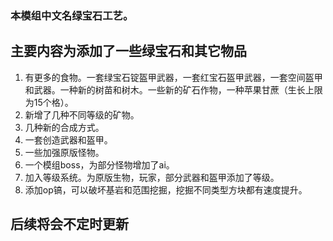 
### 本模组中文名绿宝石工艺。
## 主要内容为添加了一些绿宝石和其它物品
1. 有更多的食物。一套绿宝石锭盔甲武器，一套红宝石盔甲武器，一套空间盔甲和武器。一种新的树苗和树木。一些新的矿石作物，一种苹果甘蔗（生长上限为15个格）。
2. 新增了几种不同等级的矿物。
3. 几种新的合成方式。
4. 一套创造武器和盔甲。
5. 一些加强原版怪物。
6. 一个模组boss，为部分怪物增加了ai。
7. 加入等级系统。为原版生物，玩家，部分武器和盔甲添加了等级。
8. 添加op镐，可以破坏基岩和范围挖掘，挖掘不同类型方块都有速度提升。

## 后续将会不定时更新
